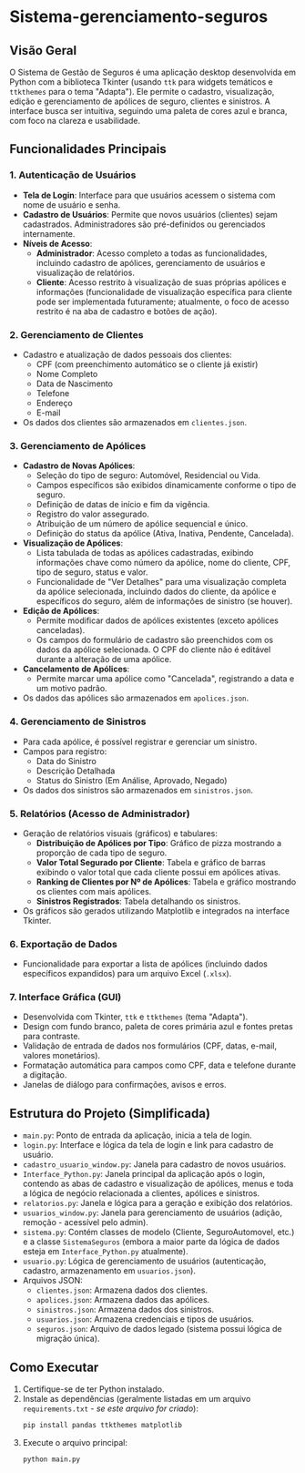 # Sistema-gerenciamento-seguros

## Visão Geral

O Sistema de Gestão de Seguros é uma aplicação desktop desenvolvida em Python com a biblioteca Tkinter (usando `ttk` para widgets temáticos e `ttkthemes` para o tema "Adapta"). Ele permite o cadastro, visualização, edição e gerenciamento de apólices de seguro, clientes e sinistros. A interface busca ser intuitiva, seguindo uma paleta de cores azul e branca, com foco na clareza e usabilidade.

## Funcionalidades Principais

### 1. Autenticação de Usuários
- **Tela de Login**: Interface para que usuários acessem o sistema com nome de usuário e senha.
- **Cadastro de Usuários**: Permite que novos usuários (clientes) sejam cadastrados. Administradores são pré-definidos ou gerenciados internamente.
- **Níveis de Acesso**:
    - **Administrador**: Acesso completo a todas as funcionalidades, incluindo cadastro de apólices, gerenciamento de usuários e visualização de relatórios.
    - **Cliente**: Acesso restrito à visualização de suas próprias apólices e informações (funcionalidade de visualização específica para cliente pode ser implementada futuramente; atualmente, o foco de acesso restrito é na aba de cadastro e botões de ação).

### 2. Gerenciamento de Clientes
- Cadastro e atualização de dados pessoais dos clientes:
    - CPF (com preenchimento automático se o cliente já existir)
    - Nome Completo
    - Data de Nascimento
    - Telefone
    - Endereço
    - E-mail
- Os dados dos clientes são armazenados em `clientes.json`.

### 3. Gerenciamento de Apólices
- **Cadastro de Novas Apólices**:
    - Seleção do tipo de seguro: Automóvel, Residencial ou Vida.
    - Campos específicos são exibidos dinamicamente conforme o tipo de seguro.
    - Definição de datas de início e fim da vigência.
    - Registro do valor assegurado.
    - Atribuição de um número de apólice sequencial e único.
    - Definição do status da apólice (Ativa, Inativa, Pendente, Cancelada).
- **Visualização de Apólices**:
    - Lista tabulada de todas as apólices cadastradas, exibindo informações chave como número da apólice, nome do cliente, CPF, tipo de seguro, status e valor.
    - Funcionalidade de "Ver Detalhes" para uma visualização completa da apólice selecionada, incluindo dados do cliente, da apólice e específicos do seguro, além de informações de sinistro (se houver).
- **Edição de Apólices**:
    - Permite modificar dados de apólices existentes (exceto apólices canceladas).
    - Os campos do formulário de cadastro são preenchidos com os dados da apólice selecionada. O CPF do cliente não é editável durante a alteração de uma apólice.
- **Cancelamento de Apólices**:
    - Permite marcar uma apólice como "Cancelada", registrando a data e um motivo padrão.
- Os dados das apólices são armazenados em `apolices.json`.

### 4. Gerenciamento de Sinistros
- Para cada apólice, é possível registrar e gerenciar um sinistro.
- Campos para registro:
    - Data do Sinistro
    - Descrição Detalhada
    - Status do Sinistro (Em Análise, Aprovado, Negado)
- Os dados dos sinistros são armazenados em `sinistros.json`.

### 5. Relatórios (Acesso de Administrador)
- Geração de relatórios visuais (gráficos) e tabulares:
    - **Distribuição de Apólices por Tipo**: Gráfico de pizza mostrando a proporção de cada tipo de seguro.
    - **Valor Total Segurado por Cliente**: Tabela e gráfico de barras exibindo o valor total que cada cliente possui em apólices ativas.
    - **Ranking de Clientes por Nº de Apólices**: Tabela e gráfico mostrando os clientes com mais apólices.
    - **Sinistros Registrados**: Tabela detalhando os sinistros.
- Os gráficos são gerados utilizando Matplotlib e integrados na interface Tkinter.

### 6. Exportação de Dados
- Funcionalidade para exportar a lista de apólices (incluindo dados específicos expandidos) para um arquivo Excel (`.xlsx`).

### 7. Interface Gráfica (GUI)
- Desenvolvida com Tkinter, `ttk` e `ttkthemes` (tema "Adapta").
- Design com fundo branco, paleta de cores primária azul e fontes pretas para contraste.
- Validação de entrada de dados nos formulários (CPF, datas, e-mail, valores monetários).
- Formatação automática para campos como CPF, data e telefone durante a digitação.
- Janelas de diálogo para confirmações, avisos e erros.

## Estrutura do Projeto (Simplificada)

- `main.py`: Ponto de entrada da aplicação, inicia a tela de login.
- `login.py`: Interface e lógica da tela de login e link para cadastro de usuário.
- `cadastro_usuario_window.py`: Janela para cadastro de novos usuários.
- `Interface_Python.py`: Janela principal da aplicação após o login, contendo as abas de cadastro e visualização de apólices, menus e toda a lógica de negócio relacionada a clientes, apólices e sinistros.
- `relatorios.py`: Janela e lógica para a geração e exibição dos relatórios.
- `usuarios_window.py`: Janela para gerenciamento de usuários (adição, remoção - acessível pelo admin).
- `sistema.py`: Contém classes de modelo (Cliente, SeguroAutomovel, etc.) e a classe `SistemaSeguros` (embora a maior parte da lógica de dados esteja em `Interface_Python.py` atualmente).
- `usuario.py`: Lógica de gerenciamento de usuários (autenticação, cadastro, armazenamento em `usuarios.json`).
- Arquivos JSON:
    - `clientes.json`: Armazena dados dos clientes.
    - `apolices.json`: Armazena dados das apólices.
    - `sinistros.json`: Armazena dados dos sinistros.
    - `usuarios.json`: Armazena credenciais e tipos de usuários.
    - `seguros.json`: Arquivo de dados legado (sistema possui lógica de migração única).

## Como Executar

1.  Certifique-se de ter Python instalado.
2.  Instale as dependências (geralmente listadas em um arquivo `requirements.txt` - *se este arquivo for criado*):
    ```bash
    pip install pandas ttkthemes matplotlib
    ```
3.  Execute o arquivo principal:
    ```bash
    python main.py
    ```
